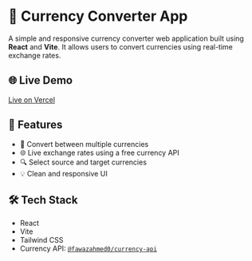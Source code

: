 # 💱 Currency Converter App

A simple and responsive currency converter web application built using **React** and **Vite**. It allows users to convert currencies using real-time exchange rates.

## 🌐 Live Demo

[Live on Vercel](https://currency-exchanger-virid.vercel.app/)

## 🚀 Features

- 🔄 Convert between multiple currencies
- 🌐 Live exchange rates using a free currency API
- 🔍 Select source and target currencies
- 💡 Clean and responsive UI

## 🛠 Tech Stack

- React
- Vite
- Tailwind CSS
- Currency API: [`@fawazahmed0/currency-api`](https://github.com/fawazahmed0/currency-api)
